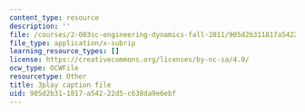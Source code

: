 ```yaml
---
content_type: resource
description: ''
file: /courses/2-003sc-engineering-dynamics-fall-2011/905d2b311817a54222d5c638da9e6ebf_wERH7LtoUuE.srt
file_type: application/x-subrip
learning_resource_types: []
license: https://creativecommons.org/licenses/by-nc-sa/4.0/
ocw_type: OCWFile
resourcetype: Other
title: 3play caption file
uid: 905d2b31-1817-a542-22d5-c638da9e6ebf
---
```

